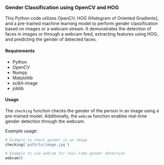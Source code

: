 
### Gender Classification using OpenCV and HOG

This Python code utilizes OpenCV, HOG (Histogram of Oriented Gradients), and a pre-trained machine learning model to perform gender classification based on images or a webcam stream. It demonstrates the detection of faces in images or through a webcam feed, extracting features using HOG, and predicting the gender of detected faces.

#### Requirements
- Python
- OpenCV
- Numpy
- Matplotlib
- scikit-image
- joblib

#### Usage
The `checking` function checks the gender of the person in an image using a pre-trained model. Additionally, the `webcam` function enables real-time gender detection through the webcam.

Example usage:
```python
# Example to check gender in an image
checking('path/to/image.jpg')

# Example to use webcam for real-time gender detection
webcam()
